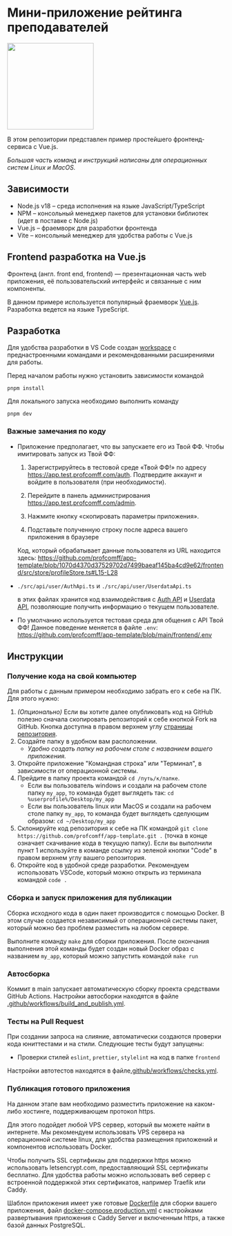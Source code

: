 # Мини-приложение рейтинга преподавателей

[<img src="https://cdn.profcomff.com/easycode/easycode.svg" width="200"></img>](https://easycode.profcomff.com/templates/docker-node/workspace?mode=manual&param.Repository+URL=https://github.com/profcomff/rating-ui.git&param.Working+directory=rating-ui)

В этом репозитории представлен пример простейшего фронтенд-сервиса с Vue.js.


*Большая часть команд и инструкций написаны для операционных систем Linux и MacOS.*

## Зависимости
- Node.js v18 – среда исполнения на языке JavaScript/TypeScript
- NPM – консольный менеджер пакетов для установки библиотек (идет в поставке с Node.js)
- Vue.js – фраемворк для разработки фронтенда
- Vite – консольный менеджер для удобства работы с Vue.js

## Frontend разработка на Vue.js

Фронтенд (англ. front end, frontend) — презентационная часть web приложения, её пользовательский
интерфейс и связанные с ним компоненты.

В данном примере используется популярный фраемворк [Vue.js](https://vuejs.org/). Разработка ведется
на языке TypeScript.


## Разработка

Для удобства разработки в VS Code создан [workspace](../frontend.code-workspace) с преднастроенными
командами и рекомендованными расширениями для работы.

Перед началом работы нужно установить зависимости командой
```
pnpm install
```

Для локального запуска необходимо выполнить команду
```
pnpm dev
```


### Важные замечания по коду
- Приложение предполагает, что вы запускаете его из Твой ФФ. Чтобы имитировать запуск из Твой ФФ:

    1. Зарегистрируйтесь в тестовой среде «Твой ФФ!» по адресу https://app.test.profcomff.com/auth. Подтвердите аккаунт и войдите в пользователя (при необходимости).

    2. Перейдите в панель администрирования https://app.test.profcomff.com/admin.

    3. Нажмите кнопку «скопировать параметры приложения».

    4. Подставьте полученную строку после адреса вашего приложения в браузере

    Код, который обрабатывает данные пользователя из URL находится здесь: https://github.com/profcomff/app-template/blob/1070d4370d37529702d7499baeaf145ba4cd9e62/frontend/src/store/profileStore.ts#L15-L28


- `./src/api/user/AuthApi.ts` и `./src/api/user/UserdataApi.ts`

    в этих файлах хранится код взаимодействия с [Auth API](https://api.profcomff.com/?urls.primaryName=auth)
    и [Userdata API](https://api.profcomff.com/?urls.primaryName=userdata), позволяющие получить
    информацию о текущем пользователе.

- По умолчанию используется тестовая среда для общения с API Твой ФФ! Данное поведение меняется в файле `.env`: https://github.com/profcomff/app-template/blob/main/frontend/.env


## Инструкции
### Получение кода на свой компьютер
Для работы с данным примером необходимо забрать его к себе на ПК. Для этого нужно:
1. *(Опционально)* Если вы хотите далее опубликовать код на GitHub полезно сначала скопировать
   репозиторий к себе кнопкой Fork на GitHub. Кнопка доступна в правом верхнем углу
   [страницы репозитория](https://github.com/profcomff/app-template).
2. Создайте папку в удобном вам расположении.
    - *Удобно создать папку на рабочем столе с названием вашего приложения.*
3. Откройте приложение "Командная строка" или "Терминал", в зависимости от операционной системы.
4. Прейдите в папку проекта командой `cd /путь/к/папке`.
    - Если вы пользователь windows и создали на рабочем столе папку `my_app`, то команда будет
      выглядеть так: `cd %userprofile%/Desktop/my_app`
    - Если вы пользователь linux или MacOS и создали на рабочем столе папку `my_app`, то команда
      будет выглядеть сделующим образом: `cd ~/Desktop/my_app`
5. Склонируйте код репозитория к себе на ПК командой
  `git clone https://github.com/profcomff/app-template.git .` (точка в конце означает скачивание
  кода в текущую папку). Если вы выполнили пункт 1 используйте в команде ссылку из зеленой кнопки
  "Code" в правом верхнем углу вашего репозитория.
6. Откройте код в удобной среде разработки. Рекомендуем использовать VSCode, который можно открыть
   из терминала командой `code .`

### Сборка и запуск приложения для публикации
Сборка исходного кода в один пакет производится с помощью Docker. В этом случае создается
независимый от операционной системы пакет, который можно без проблем разместить на любом сервере.

Выполните команду `make` для сборки приложения. После окончания выполнения этой команды будет создан
новый Docker образ с названием `my_app`, который можно запустить командой `make run`


### Автосборка
Коммит в main запускает автоматическую сборку проекта средствами GitHub Actions. Настройки автосборки находятся в
файле [.github/workflows/build_and_publish.yml](.github/workflows/build_and_publish.yml).

### Тесты на Pull Request
При создании запроса на слияние, автоматически создаются проверки кода юниттестами и на стили.
Следующие тесты будут запущены:
- Проверки стилей `eslint`, `prettier`, `stylelint` на код в папке `frontend`

Настройки автотестов находятся в файле[.github/workflows/checks.yml](.github/workflows/checks.yml).

### Публикация готового приложения
На данном этапе вам необходимо разместить приложение на каком-либо хостинге, поддерживающем протокол https.

Для этого подойдет любой VPS сервер, который вы можете найти в интернете. Мы рекомендуем использовать VPS сервера на операционной системе linux, для удобства размещения приложений и компонентов использовать Docker.

Чтобы получить SSL сертификаы для поддержки https можно использовать letsencrypt.com, предоставляющий SSL сертификаты бесплатно. Для удобства работы можно использовать веб сервер с встроенной поддержкой этих сертификатов, например Traefik или Caddy.

Шаблон приложения имеет уже готовые [Dockerfile](cicd/Dockerfile) для сборки вашего приложения, файл [docker-compose.production.yml](cicd/docker-compose.production.yml) с настройками развертывания приложения с Caddy Server и включенным https, а также базой данных PostgreSQL.
